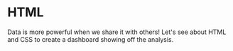 # HTML

Data is more powerful when we share it with others! Let's see about HTML and CSS to create a dashboard showing off the analysis.
